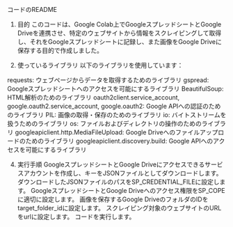 
コードのREADME
1. 目的
このコードは、Google Colab上でGoogleスプレッドシートとGoogle Driveを連携させ、特定のウェブサイトから情報をスクレイピングして取得し、それをGoogleスプレッドシートに記録し、また画像をGoogle Driveに保存する目的で作成しました。

2. 使っているライブラリ
以下のライブラリを使用しています：

requests: ウェブページからデータを取得するためのライブラリ
gspread: Googleスプレッドシートへのアクセスを可能にするライブラリ
BeautifulSoup: HTML解析のためのライブラリ
oauth2client.service_account, google.oauth2.service_account, google.oauth2: Google APIへの認証のためのライブラリ
PIL: 画像の取得・保存のためのライブラリ
io: バイトストリームを扱うためのライブラリ
os: ファイルおよびディレクトリの操作のためのライブラリ
googleapiclient.http.MediaFileUpload: Google Driveへのファイルアップロードのためのライブラリ
googleapiclient.discovery.build: Google APIへのアクセスを可能にするライブラリ

4. 実行手順
GoogleスプレッドシートとGoogle Driveにアクセスできるサービスアカウントを作成し、キーをJSONファイルとしてダウンロードします。
ダウンロードしたJSONファイルのパスをSP_CREDENTIAL_FILEに設定します。
GoogleスプレッドシートとGoogle Driveへのアクセス権限をSP_COPEに適切に設定します。
画像を保存するGoogle DriveのフォルダのIDをtarget_folder_idに設定します。
スクレイピング対象のウェブサイトのURLをurlに設定します。
コードを実行します。
